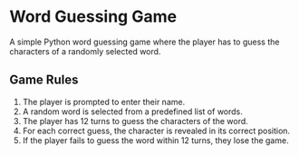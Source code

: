 # Word Guessing Game

A simple Python word guessing game where the player has to guess the characters of a randomly selected word.

## Game Rules
1. The player is prompted to enter their name.
2. A random word is selected from a predefined list of words.
3. The player has 12 turns to guess the characters of the word.
4. For each correct guess, the character is revealed in its correct position.
5. If the player fails to guess the word within 12 turns, they lose the game.
